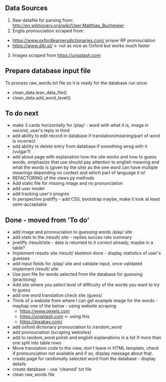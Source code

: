 ## Data Sources
1. Raw datafile for parsing from: http://en.wiktionary.org/wiki/User:Matthias_Buchmeier
2. Englis pronouciation scraped from:
- https://www.oxfordlearnersdictionaries.com/ proper RP pronouciation
- https://www.diki.pl/ <- not as nice as Oxford but works much faster
3. Images scraped from https://unsplash.com

## Prepare database input file
To process raw_words.txt file so it is ready for the database run once:
- clean_data.lean_data_file()
- clean_data.add_word_level()

## To do next
- make 3 cards horizontally for /play/ - word with what it is, image in second, user's reply in third
- add ability to edit record in database if translation/meaning/part of word is incorrect
- add ability to delete entry from database if something wrog with it (vulgar?)
- add about page with explanation how the site works and how to guess words, emphasize that use should pay attention to english meaning and what the words is (given by the site) as the one word can have multiple meanings depending on context and which part of language it is!
- REFACTORING of the views.py methods
- Add static file for missing image and no pronunciation
- add user model
- add tracking user's progres 
- In perspective pretiffy - add CSS, bootstrap maybe, make it look at least semi-acceptable

## Done - moved from 'To do'
- add image and pronouciation to guessing words /play/ site
- add stats to the /result/ site - replies succes rate summary
- pretiffy /result/site - data is returned to it correct already; maybe in a table?
- Implement results site /result/ skeleton done - display statistics of user's guesses
- add input fields for /play/ site and validate input, once validated implement /result/ site
- Use json file for words selected from the database for guessing (practicing)
- Add site where you select level of difficulty of the words you want to try to guess
- add one word translation check site /guess/
- Think of a website from where I can get example image for the words - mayhap one of the below - using website scraping
    - https://www.pexels.com
    - https://unsplash.com  <- using this
    - https://pixabay.com/
- add oxford dictionary pronouciation to /random_word
- add pronouciation (scraping websites)    
- add to random_word polish and english explanations in a list if more than one split into table rows
- Move translation code to the view, don't leave in HTML template, check if pronounciation not available and if so, display message about that.
- create page for randomally selected word from the database - display details
- create database - use 'cleaned' txt file
- clean raw_words file

